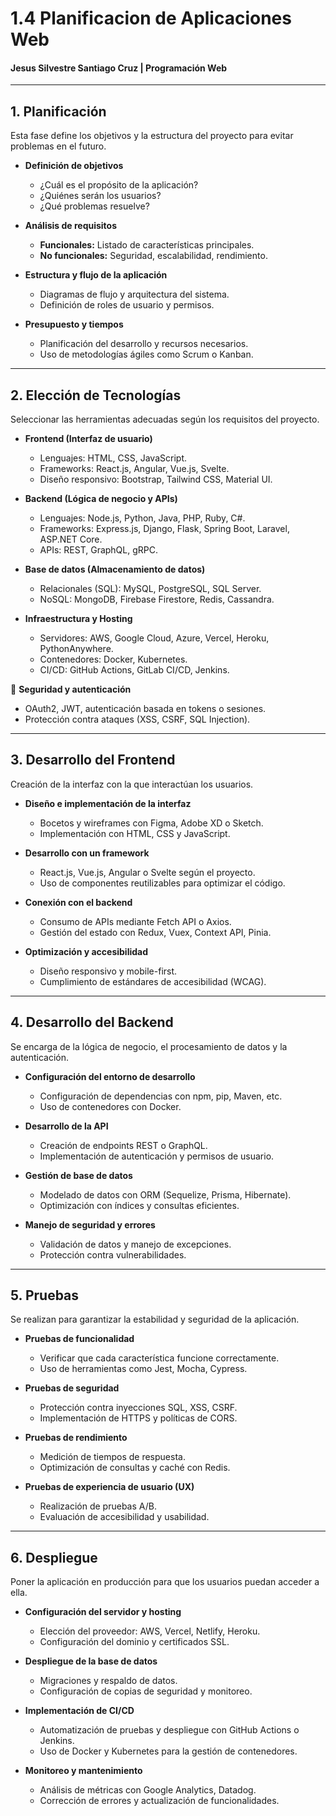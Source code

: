 # 1.4 Planificacion de Aplicaciones Web
#### Jesus Silvestre Santiago Cruz | Programación Web
---

## **1. Planificación**  
Esta fase define los objetivos y la estructura del proyecto para evitar problemas en el futuro.  

* **Definición de objetivos**  
   - ¿Cuál es el propósito de la aplicación?  
   - ¿Quiénes serán los usuarios?  
   - ¿Qué problemas resuelve?  

* **Análisis de requisitos**  
   - **Funcionales:** Listado de características principales.  
   - **No funcionales:** Seguridad, escalabilidad, rendimiento.  

* **Estructura y flujo de la aplicación**  
   - Diagramas de flujo y arquitectura del sistema.  
   - Definición de roles de usuario y permisos.  

* **Presupuesto y tiempos**  
   - Planificación del desarrollo y recursos necesarios.  
   - Uso de metodologías ágiles como Scrum o Kanban.  

---

## **2. Elección de Tecnologías**  
Seleccionar las herramientas adecuadas según los requisitos del proyecto.  

* **Frontend (Interfaz de usuario)**  
   - Lenguajes: HTML, CSS, JavaScript.  
   - Frameworks: React.js, Angular, Vue.js, Svelte.  
   - Diseño responsivo: Bootstrap, Tailwind CSS, Material UI.  

* **Backend (Lógica de negocio y APIs)**  
   - Lenguajes: Node.js, Python, Java, PHP, Ruby, C#.  
   - Frameworks: Express.js, Django, Flask, Spring Boot, Laravel, ASP.NET Core.  
   - APIs: REST, GraphQL, gRPC.  

* **Base de datos (Almacenamiento de datos)**  
   - Relacionales (SQL): MySQL, PostgreSQL, SQL Server.  
   - NoSQL: MongoDB, Firebase Firestore, Redis, Cassandra.  

* **Infraestructura y Hosting**  
   - Servidores: AWS, Google Cloud, Azure, Vercel, Heroku, PythonAnywhere.  
   - Contenedores: Docker, Kubernetes.  
   - CI/CD: GitHub Actions, GitLab CI/CD, Jenkins.  

🔹 **Seguridad y autenticación**  
   - OAuth2, JWT, autenticación basada en tokens o sesiones.  
   - Protección contra ataques (XSS, CSRF, SQL Injection).  

---

## **3. Desarrollo del Frontend**  
Creación de la interfaz con la que interactúan los usuarios.  

* **Diseño e implementación de la interfaz**  
   - Bocetos y wireframes con Figma, Adobe XD o Sketch.  
   - Implementación con HTML, CSS y JavaScript.  

* **Desarrollo con un framework**  
   - React.js, Vue.js, Angular o Svelte según el proyecto.  
   - Uso de componentes reutilizables para optimizar el código.  

* **Conexión con el backend**  
   - Consumo de APIs mediante Fetch API o Axios.  
   - Gestión del estado con Redux, Vuex, Context API, Pinia.  

* **Optimización y accesibilidad**  
   - Diseño responsivo y mobile-first.  
   - Cumplimiento de estándares de accesibilidad (WCAG).  

---

## **4. Desarrollo del Backend**  
Se encarga de la lógica de negocio, el procesamiento de datos y la autenticación.  

* **Configuración del entorno de desarrollo**  
   - Configuración de dependencias con npm, pip, Maven, etc.  
   - Uso de contenedores con Docker.  

* **Desarrollo de la API**  
   - Creación de endpoints REST o GraphQL.  
   - Implementación de autenticación y permisos de usuario.  

* **Gestión de base de datos**  
   - Modelado de datos con ORM (Sequelize, Prisma, Hibernate).  
   - Optimización con índices y consultas eficientes.  

* **Manejo de seguridad y errores**  
   - Validación de datos y manejo de excepciones.  
   - Protección contra vulnerabilidades.  

---

## **5. Pruebas**  
Se realizan para garantizar la estabilidad y seguridad de la aplicación.  

* **Pruebas de funcionalidad**  
   - Verificar que cada característica funcione correctamente.  
   - Uso de herramientas como Jest, Mocha, Cypress.  

* **Pruebas de seguridad**  
   - Protección contra inyecciones SQL, XSS, CSRF.  
   - Implementación de HTTPS y políticas de CORS.  

* **Pruebas de rendimiento**  
   - Medición de tiempos de respuesta.  
   - Optimización de consultas y caché con Redis.  

* **Pruebas de experiencia de usuario (UX)**  
   - Realización de pruebas A/B.  
   - Evaluación de accesibilidad y usabilidad.  

---

## **6. Despliegue**  
Poner la aplicación en producción para que los usuarios puedan acceder a ella.  

* **Configuración del servidor y hosting**  
   - Elección del proveedor: AWS, Vercel, Netlify, Heroku.  
   - Configuración del dominio y certificados SSL.  

* **Despliegue de la base de datos**  
   - Migraciones y respaldo de datos.  
   - Configuración de copias de seguridad y monitoreo.  

* **Implementación de CI/CD**  
   - Automatización de pruebas y despliegue con GitHub Actions o Jenkins.  
   - Uso de Docker y Kubernetes para la gestión de contenedores.  

* **Monitoreo y mantenimiento**  
   - Análisis de métricas con Google Analytics, Datadog.  
   - Corrección de errores y actualización de funcionalidades.  

